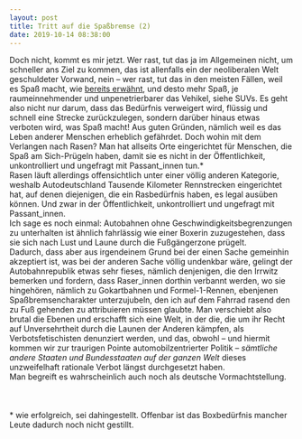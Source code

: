 ```yaml
---
layout: post
title: Tritt auf die Spaßbremse (2)
date: 2019-10-14 08:38:00
---
```


Doch nicht, kommt es mir jetzt. Wer rast, tut das ja im Allgemeinen nicht, um schneller ans Ziel zu kommen, das ist allenfalls ein der neoliberalen Welt geschuldeter Vorwand, nein – wer rast, tut das in den meisten Fällen, weil es Spaß macht, wie [bereits erwähnt](https://grillmoebel.github.io/2019/10/14/fourteenth-post/), und desto mehr Spaß, je raumeinnehmender und unpenetrierbarer das Vehikel, siehe SUVs. Es geht also nicht nur darum, dass das Bedürfnis verweigert wird, flüssig und schnell eine Strecke zurückzulegen, sondern darüber hinaus etwas verboten wird, was Spaß macht! Aus guten Gründen, nämlich weil es das Leben anderer Menschen erheblich gefährdet. Doch wohin mit dem Verlangen nach Rasen? Man hat allseits Orte eingerichtet für Menschen, die Spaß am Sich-Prügeln haben, damit sie es nicht in der Öffentlichkeit, unkontrolliert und ungefragt mit Passant\_innen tun.\* <br>
Rasen läuft allerdings offensichtlich unter einer völlig anderen Kategorie, weshalb Autodeutschland Tausende Kilometer Rennstrecken eingerichtet hat, auf denen diejenigen, die ein Rasbedürfnis haben, es legal ausüben können. Und zwar in der Öffentlichkeit, unkontrolliert und ungefragt mit Passant\_innen. <br>
Ich sage es noch einmal: Autobahnen ohne Geschwindigkeitsbegrenzungen zu unterhalten ist ähnlich fahrlässig wie einer Boxerin zuzugestehen, dass sie sich nach Lust und Laune durch die Fußgängerzone prügelt.<br>
Dadurch, dass aber aus irgendeinem Grund bei der einen Sache gemeinhin akzeptiert ist, was bei der anderen Sache völlig undenkbar wäre, gelingt der Autobahnrepublik etwas sehr fieses, nämlich denjenigen, die den Irrwitz bemerken und fordern, dass Raser\_innen dorthin verbannt werden, wo sie hingehören, nämlich zu Gokartbahnen und Formel-1-Rennen, ebenjenen Spaßbremsencharakter unterzujubeln, den ich auf dem Fahrrad rasend den zu Fuß gehenden zu attribuieren müssen glaubte.
Man verschiebt also brutal die Ebenen und erschafft sich eine Welt, in der die, die um ihr Recht auf Unversehrtheit durch die Launen der Anderen kämpfen, als Verbotsfetischisten denunziert werden, und das, obwohl – und hiermit kommen wir zur traurigen Pointe automobilzentrierter Politik – *sämtliche andere Staaten und Bundesstaaten auf der ganzen Welt* dieses unzweifelhaft rationale Verbot längst durchgesetzt haben.<br>
Man begreift es wahrscheinlich auch noch als deutsche Vormachtstellung. 
<br><br><br><br>
\* wie erfolgreich, sei dahingestellt. Offenbar ist das Boxbedürfnis mancher Leute dadurch noch nicht gestillt.
